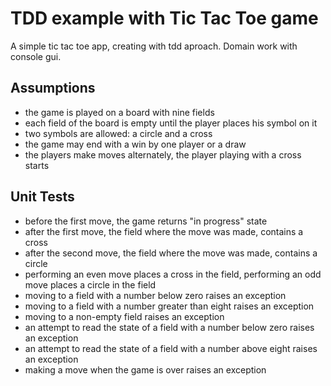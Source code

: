 # TDD example with Tic Tac Toe game
A simple tic tac toe app, creating with tdd aproach. Domain work with console gui.

## Assumptions
- the game is played on a board with nine fields
- each field of the board is empty until the player places his symbol on it
- two symbols are allowed: a circle and a cross
- the game may end with a win by one player or a draw
- the players make moves alternately, the player playing with a cross starts

## Unit Tests
- before the first move, the game returns "in progress" state
- after the first move, the field where the move was made, contains a cross
- after the second move, the field where the move was made, contains a circle
- performing an even move places a cross in the field, performing an odd move places a circle in the field
- moving to a field with a number below zero raises an exception
- moving to a field with a number greater than eight raises an exception
- moving to a non-empty field raises an exception
- an attempt to read the state of a field with a number below zero raises an exception
- an attempt to read the state of a field with a number above eight raises an exception
- making a move when the game is over raises an exception
